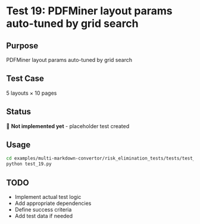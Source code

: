 # Test 19: PDFMiner layout params auto-tuned by grid search

## Purpose
PDFMiner layout params auto-tuned by grid search

## Test Case
5 layouts × 10 pages

## Status
🚧 **Not implemented yet** - placeholder test created

## Usage
```bash
cd examples/multi-markdown-convertor/risk_elimination_tests/tests/test_19_pdfminer_auto_tuning
python test_19.py
```

## TODO
- Implement actual test logic
- Add appropriate dependencies
- Define success criteria
- Add test data if needed
